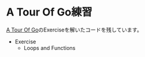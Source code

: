 # A Tour Of Go練習
[A Tour Of Go](https://go-tour-jp.appspot.com/list, "A Tour Of Go")のExerciseを解いたコードを残しています。

- Exercise
    - Loops and Functions